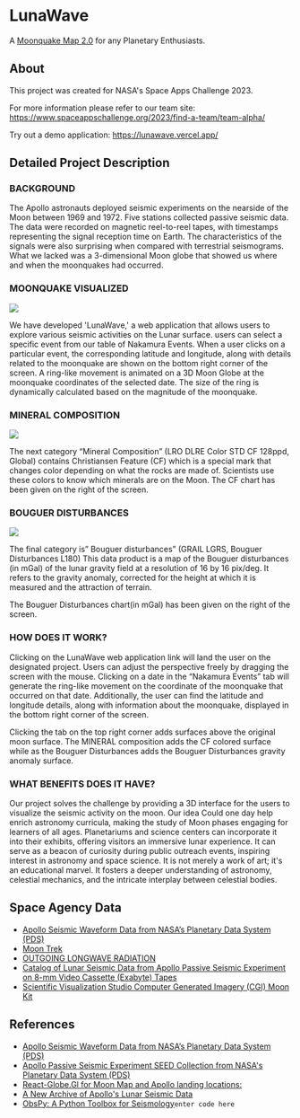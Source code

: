 # LunaWave

A [Moonquake Map 2.0](https://www.spaceappschallenge.org/2023/challenges/make-a-moonquake-map-20/) for any Planetary Enthusiasts.

## About

This project was created for NASA's Space Apps Challenge 2023.

For more information please refer to our team site: https://www.spaceappschallenge.org/2023/find-a-team/team-alpha/

Try out a demo application: https://lunawave.vercel.app/

## Detailed Project Description

### BACKGROUND

The Apollo astronauts deployed seismic experiments on the nearside of the Moon between 1969 and 1972. Five stations collected passive seismic data. The data were recorded on magnetic reel-to-reel tapes, with timestamps representing the signal reception time on Earth. The characteristics of the signals were also surprising when compared with terrestrial seismograms. What we lacked was a 3-dimensional Moon globe that showed us where and when the moonquakes had occurred.

### MOONQUAKE VISUALIZED

![](https://assets.spaceappschallenge.org/media/images/LunaWave-Ring_7DpjoHn.width-1024.png)

We have developed 'LunaWave,' a web application that allows users to explore various seismic activities on the Lunar surface. users can select a specific event from our table of Nakamura Events. When a user clicks on a particular event, the corresponding latitude and longitude, along with details related to the moonquake are shown on the bottom right corner of the screen. A ring-like movement is animated on a 3D Moon Globe at the moonquake coordinates of the selected date. The size of the ring is dynamically calculated based on the magnitude of the moonquake.

### MINERAL COMPOSITION

![](https://assets.spaceappschallenge.org/media/images/MineralComposition_M0yC4wf.width-1024.png)

The next category “Mineral Composition” (LRO DLRE Color STD CF 128ppd, Global) contains Christiansen Feature (CF) which is a special mark that changes color depending on what the rocks are made of. Scientists use these colors to know which minerals are on the Moon. The CF chart has been given on the right of the screen.

### BOUGUER DISTURBANCES

![](https://assets.spaceappschallenge.org/media/images/BouguerDisturbances.width-1024.png)

The final category is” Bouguer disturbances” (GRAIL LGRS, Bouguer Disturbances L180) This data product is a map of the Bouguer disturbances (in mGal) of the lunar gravity field at a resolution of 16 by 16 pix/deg. It refers to the gravity anomaly, corrected for the height at which it is measured and the attraction of terrain.

The Bouguer Disturbances chart(in mGal) has been given on the right of the screen.

### HOW DOES IT WORK?

Clicking on the LunaWave web application link will land the user on the designated project. Users can adjust the perspective freely by dragging the screen with the mouse. Clicking on a date in the “Nakamura Events” tab will generate the ring-like movement on the coordinate of the moonquake that occurred on that date. Additionally, the user can find the latitude and longitude details, along with information about the moonquake, displayed in the bottom right corner of the screen.

Clicking the tab on the top right corner adds surfaces above the original moon surface. The MINERAL composition adds the CF colored surface while as the Bouguer Disturbances adds the Bouguer Disturbances gravity anomaly surface.

### WHAT BENEFITS DOES IT HAVE?

Our project solves the challenge by providing a 3D interface for the users to visualize the seismic activity on the moon. Our idea Could one day help enrich astronomy curricula, making the study of Moon phases engaging for learners of all ages. Planetariums and science centers can incorporate it into their exhibits, offering visitors an immersive lunar experience. It can serve as a beacon of curiosity during public outreach events, inspiring interest in astronomy and space science. It is not merely a work of art; it's an educational marvel. It fosters a deeper understanding of astronomy, celestial mechanics, and the intricate interplay between celestial bodies.

## Space Agency Data

- [Apollo Seismic Waveform Data from NASA’s Planetary Data System (PDS)](https://pds-geosciences.wustl.edu/missions/apollo/apollo_pse.htm)
- [Moon Trek](https://trek.nasa.gov/moon)
- [OUTGOING LONGWAVE RADIATION](https://neo.gsfc.nasa.gov/view.php?datasetId=CERES_LWFLUX_M)
- [Catalog of Lunar Seismic Data from Apollo Passive Seismic Experiment on 8-mm Video Cassette (Exabyte) Tapes](https://nssdc.gsfc.nasa.gov/misc/documents/b53211.pdf)
- [Scientific Visualization Studio Computer Generated Imagery (CGI) Moon Kit](https://svs.gsfc.nasa.gov/cgi-bin/details.cgi?aid=4720)

## References

- [Apollo Seismic Waveform Data from NASA’s Planetary Data System (PDS)](https://pds-geosciences.wustl.edu/missions/apollo/apollo_pse.htm)
- [Apollo Passive Seismic Experiment SEED Collection from NASA's Planetary Data System (PDS)](https://pds-geosciences.wustl.edu/lunar/urn-nasa-pds-apollo_pse/)
- [React-Globe.Gl for Moon Map and Apollo landing locations:](https://github.com/vasturiano/react-globe.gl)
- [A New Archive of Apollo's Lunar Seismic Data](https://iopscience.iop.org/article/10.3847/PSJ/ac87af)
- [ObsPy: A Python Toolbox for Seismology](https://github.com/obspy/obspy)`enter code here`
